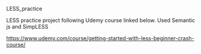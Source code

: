 LESS_practice

LESS practice project following Udemy course linked below. Used Semantic js and SimpLESS


https://www.udemy.com/course/getting-started-with-less-beginner-crash-course/